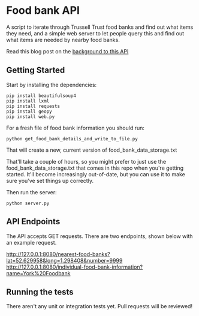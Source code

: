# Food bank API

A script to iterate through Trussell Trust food banks and find out what items they need, and a simple web server to let people query this and find out what items are needed by nearby food banks.

Read this blog post on the [background to this API](https://www.martinlugton.com/build-a-food-bank-api-part-1/)


## Getting Started

Start by installing the dependencies:

```
pip install beautifulsoup4
pip install lxml
pip install requests
pip install geopy
pip install web.py
```

For a fresh file of food bank information you should run:
```
python get_food_bank_details_and_write_to_file.py
```

That will create a new, current version of food_bank_data_storage.txt

That'll take a couple of hours, so you might prefer to just use the food_bank_data_storage.txt that comes in this repo when you're getting started. It'll become increasingly out-of-date, but you can use it to make sure you've set things up correctly.

Then run the server:
```
python server.py
```


## API Endpoints

The API accepts GET requests. There are two endpoints, shown below with an example request.

http://127.0.0.1:8080/nearest-food-banks?lat=52.629958&long=1.298408&number=9999
http://127.0.0.1:8080/individual-food-bank-information?name=York%20Foodbank


## Running the tests

There aren't any unit or integration tests yet. Pull requests will be reviewed!
